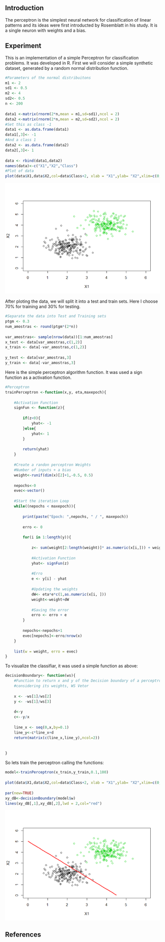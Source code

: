 Introduction
------------

The perceptron is the simplest neural network for classification of linear patterns and its ideas were first introducted by Rosemblatt in his study. It is a single neuron with weights and a bias.

Experiment
----------

This is an implementation of a simple Perceptron for classification problems. It was developed in R. First we will consider a simple synthetic dataset, generated by a random normal distribution function.

``` r
#Parameters of the normal distribuitons
m1 <- 2
sd1 <- 0.5
m2 <- 4
sd2<- 0.5
n <- 200

data1 <-matrix(rnorm(2*n,mean = m1,sd=sd1),ncol = 2)
data2 <-matrix(rnorm(2*n,mean = m2,sd=sd2),ncol = 2)
#Set this as class -1
data1 <- as.data.frame(data1)
data1[,3]<- -1
#And a class 1
data2 <- as.data.frame(data2)
data2[,3]<- 1

data <- rbind(data1,data2)
names(data)<-c("X1","X2","Class")
#Plot of data
plot(data$X1,data$X2,col=data$Class+2, xlab = "X1",ylab= "X2",xlim=c(0,6),ylim = c(0,6))
```

![](Perceptron_files/figure-markdown_github/unnamed-chunk-1-1.png)

After ploting the data, we will split it into a test and train sets. Here I choose 70% for training and 30% for testing.

``` r
#Separate the data into Test and Training sets
ptgm <- 0.3
num_amostras <- round(ptgm*(2*n))

var_amostras<- sample(nrow(data))[1:num_amostras]
x_test <- data[var_amostras,c(1,2)]
x_train <- data[-var_amostras,c(1,2)]

y_test <- data[var_amostras,3]
y_train <- data[-var_amostras,3]
```

Here is the simple perceptron algorithm function. It was used a sign function as a activation function.

``` r
#Perceptron
trainPerceptron <-function(x,y, eta,maxepoch){
    
    #Activation Function
    signFun <- function(z){
        
        if(z<0){
            yhat<- -1
        }else{
            yhat<- 1
        }
        
        return(yhat)
    }
    
    #Create a randon perceptron Weights
    #Number of inputs + a bias
    weight<-runif(dim(x)[2]+1,-0.5, 0.5)
 
    nepochs<-0
    evec<-vector()
    
    #Start the iteration Loop
    while((nepochs < maxepoch)){
    
        print(paste("Epoch: ",nepochs, " / ", maxepoch))   
        
        erro <- 0
        
        for(i in 1:length(y)){
            
            z<- sum(weight[2:length(weight)]* as.numeric(x[i,])) + weight[1]
            
            #Activation Function
            yhat<- signFun(z)
            
            #Erro
            e <- y[i] - yhat
            
            #Updating the weights
            dW<- eta*e*c(1,as.numeric(x[i, ]))
            weight<-weight+dW
            
            #Saving the error 
            erro <- erro + e
        }
        
        nepochs<-nepochs+1
        evec[nepochs]<-erro/nrow(x)
    }
    
    list(w = weight, erro = evec)
}
```

To visualize the classifiar, it was used a simple function as above:

``` r
decisionBoundary<- function(ws){
    #Function to return x and y of the Decision boundary of a perceptron
    #considering its weights, WS Vetor
    
    x <- -ws[1]/ws[2]
    y <- -ws[1]/ws[3]
    
    d<-y
    c<--y/x
    
    line_x <- seq(0,x,by=0.1)
    line_y<-c*line_x+d
    return(matrix(c(line_x,line_y),ncol=2))
    
    
}
```

So lets train the perceptron calling the functions:

``` r
model<-trainPerceptron(x_train,y_train,0.1,100)

plot(data$X1,data$X2,col=data$Class+2, xlab = "X1",ylab= "X2",xlim=c(0,6),ylim = c(0,6))

par(new=TRUE)
xy_dB<-decisionBoundary(model$w)
lines(xy_dB[,1],xy_dB[,2],lwd = 2,col="red")
```

![](Perceptron_files/figure-markdown_github/unnamed-chunk-5-1.png)

References
----------
